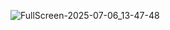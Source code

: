 ![FullScreen-2025-07-06_13-47-48](https://github.com/user-attachments/assets/b9aa72bd-b5ad-442d-9bf6-aba8b883ab1b)
